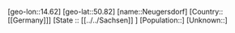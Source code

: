 ﻿---
location: [50.82,14.62]
mapzoom: [7,12] 
mapmarker: city 
type: City
tags:
- geo/City


SpocWebEntityId: 32825
isDeleted: false
confidential: public

---
[geo-lon::14.62]
[geo-lat::50.82]
[name::Neugersdorf]
[Country::[[Germany]]]
[State :: [[../../Sachsen]] ]
[Population::]
[Unknown::]

